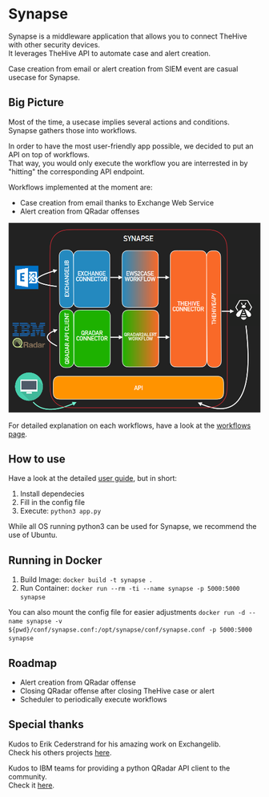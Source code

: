 # Synapse

Synapse is a middleware application that allows you to connect TheHive with other security devices.   
It leverages TheHive API to automate case and alert creation.   

Case creation from email or alert creation from SIEM event are casual usecase for Synapse.   

## Big Picture

Most of the time, a usecase implies several actions and conditions.  
Synapse gathers those into workflows.   

In order to have the most user-friendly app possible, we decided to put an API on top of workflows.   
That way, you would only execute the workflow you are interrested in by "hitting" the corresponding API endpoint.   

Workflows implemented at the moment are:
   * Case creation from email thanks to Exchange Web Service
   * Alert creation from QRadar offenses

![](docs/img/big-picture.png)

For detailed explanation on each workflows, have a look at the [workflows page](docs/workflows/README.md).   

## How to use

Have a look at the detailed [user guide](docs/user_guide.md), but in short:

   1. Install dependecies
   2. Fill in the config file
   3. Execute: ```python3 app.py```

While all OS running python3 can be used for Synapse, we recommend the use of Ubuntu.   

## Running in Docker

   1. Build Image: ```docker build -t synapse .```
   2. Run Container: ```docker run --rm -ti --name synapse -p 5000:5000 synapse```
   
   You can also mount the config file for easier adjustments
   ```docker run -d --name synapse -v ${pwd}/conf/synapse.conf:/opt/synapse/conf/synapse.conf -p 5000:5000 synapse```

## Roadmap

   * Alert creation from QRadar offense
   * Closing QRadar offense after closing TheHive case or alert
   * Scheduler to periodically execute workflows

## Special thanks

Kudos to Erik Cederstrand for his amazing work on Exchangelib.   
Check his others projects [here](https://github.com/ecederstrand).   

Kudos to IBM teams for providing a python QRadar API client to the community.   
Check it [here](https://github.com/ibm-security-intelligence/api-samples).   
